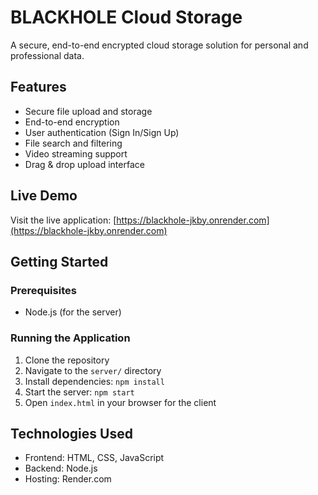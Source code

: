 # BLACKHOLE Cloud Storage

A secure, end-to-end encrypted cloud storage solution for personal and professional data.

## Features

- Secure file upload and storage
- End-to-end encryption
- User authentication (Sign In/Sign Up)
- File search and filtering
- Video streaming support
- Drag & drop upload interface

## Live Demo

Visit the live application: [https://blackhole-jkby.onrender.com](https://blackhole-jkby.onrender.com)

## Getting Started

### Prerequisites

- Node.js (for the server)

### Running the Application

1. Clone the repository
2. Navigate to the `server/` directory
3. Install dependencies: `npm install`
4. Start the server: `npm start`
5. Open `index.html` in your browser for the client

## Technologies Used

- Frontend: HTML, CSS, JavaScript
- Backend: Node.js
- Hosting: Render.com
